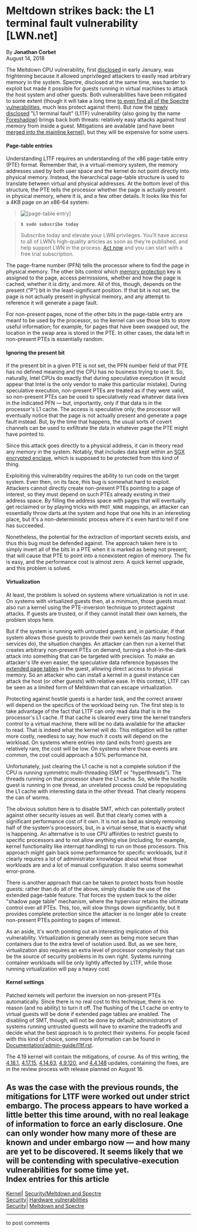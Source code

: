 # Meltdown strikes back: the L1 terminal fault vulnerability [LWN.net]

By **Jonathan Corbet**  
August 14, 2018 

The Meltdown CPU vulnerability, first [disclosed](/Articles/742702/) in early January, was frightening because it allowed unprivileged attackers to easily read arbitrary memory in the system. Spectre, disclosed at the same time, was harder to exploit but made it possible for guests running in virtual machines to attack the host system and other guests. Both vulnerabilities have been mitigated to some extent (though it will take a long time [to even find all of the Spectre vulnerabilities](/Articles/744287/), much less protect against them). But now the [newly disclosed](https://software.intel.com/security-software-guidance/software-guidance/l1-terminal-fault) "L1 terminal fault" (L1TF) vulnerability (also going by the name [Foreshadow](https://foreshadowattack.eu/)) brings back both threats: relatively easy attacks against host memory from inside a guest. Mitigations are available (and have been [merged into the mainline kernel](https://git.kernel.org/pub/scm/linux/kernel/git/torvalds/linux.git/commit/?id=958f338e96f874a0d29442396d6adf9c1e17aa2d)), but they will be expensive for some users. 

#### Page-table entries

Understanding L1TF requires an understanding of the x86 page-table entry (PTE) format. Remember that, in a virtual-memory system, the memory addresses used by both user space and the kernel do not point directly into physical memory. Instead, the hierarchical page-table structure is used to translate between virtual and physical addresses. At the bottom level of this structure, the PTE tells the processor whether the page is actually present in physical memory, where it is, and a few other details. It looks like this for a 4KB page on an x86-64 system: 

> ![\[page-table entry\]](https://static.lwn.net/images/2018/pte64.png)

> **`$ sudo subscribe today`**
> 
> Subscribe today and elevate your LWN privileges. You’ll have access to all of LWN’s high-quality articles as soon as they’re published, and help support LWN in the process. [Act now](https://lwn.net/Promo/nst-sudo/claim) and you can start with a free trial subscription. 

The page-frame number (PFN) tells the processor where to find the page in physical memory. The other bits control which [memory protection](/Articles/689395/) key is assigned to the page, access permissions, whether and how the page is cached, whether it is dirty, and more. All of this, though, depends on the present ("P") bit in the least-significant position. If that bit is not set, the page is not actually present in physical memory, and any attempt to reference it will generate a page fault. 

For non-present pages, none of the other bits in the page-table entry are meant to be used by the processor, so the kernel can use those bits to store useful information; for example, for pages that have been swapped out, the location in the swap area is stored in the PTE. In other cases, the data left in non-present PTEs is essentially random. 

#### Ignoring the present bit

If the present bit in a given PTE is not set, the PFN number field of that PTE has no defined meaning and the CPU has no business trying to use it. So, naturally, Intel CPUs do exactly that during speculative execution (it would appear that Intel is the only vendor to make this particular mistake). During speculative execution, non-present PTEs are treated as if they were valid, so non-present PTEs can be used to speculatively read whatever data lives in the indicated PFN — but, importantly, only if that data is in the processor's L1 cache. The access is speculative only; the processor will eventually notice that the page is not actually present and generate a page fault instead. But, by the time that happens, the usual sorts of covert channels can be used to exfiltrate the data in whatever page the PTE might have pointed to. 

Since this attack goes directly to a physical address, it can in theory read any memory in the system. Notably, that includes data kept within an [SGX encrypted enclave](/Articles/686808/), which is supposed to be protected from this kind of thing. 

Exploiting this vulnerability requires the ability to run code on the target system. Even then, on its face, this bug is somewhat hard to exploit. Attackers cannot directly create non-present PTEs pointing to a page of interest, so they must depend on such PTEs already existing in their address space. By filling the address space with pages that will eventually get reclaimed or by playing tricks with `PROT_NONE` mappings, an attacker can essentially throw darts at the system and hope that one hits in an interesting place, but it's a non-deterministic process where it's even hard to tell if one has succeeded. 

Nonetheless, the potential for the extraction of important secrets exists, and thus this bug must be defended against. The approach taken here is to simply invert all of the bits in a PTE when it is marked as being not present; that will cause that PTE to point into a nonexistent region of memory. The fix is easy, and the performance cost is almost zero. A quick kernel upgrade, and this problem is solved. 

#### Virtualization

At least, the problem is solved on systems where virtualization is not in use. On systems with virtualized guests then, at a minimum, those guests must also run a kernel using the PTE-inversion technique to protect against attacks. If guests are trusted, or if they cannot install their own kernels, the problem stops here. 

But if the system is running with untrusted guests and, in particular, if that system allows those guests to provide their own kernels (as many hosting services do), the situation changes. An attacker can then run a kernel that creates arbitrary non-present PTEs on demand, turning a shot-in-the-dark attack into something that can be targeted with precision. To make an attacker's life even easier, the speculative data reference bypasses the [extended page tables](https://en.wikipedia.org/wiki/Second_Level_Address_Translation) in the guest, allowing direct access to physical memory. So an attacker who can install a kernel in a guest instance can attack the host (or other guests) with relative ease. In this context, L1TF can be seen as a limited form of Meltdown that can escape virtualization. 

Protecting against hostile guests is a harder task, and the correct answer will depend on the specifics of the workload being run. The first step is to take advantage of the fact that L1TF can only read data that is in the processor's L1 cache. If that cache is cleared every time the kernel transfers control to a virtual machine, there will be no data available for the attacker to read. That is indeed what the kernel will do. This mitigation will be rather more costly, needless to say; how much it costs will depend on the workload. On systems where entries into (and exits from) guests are relatively rare, the cost will be low. On systems where those events are common, the cost could approach a 50% performance hit. 

Unfortunately, just clearing the L1 cache is not a complete solution if the CPU is running symmetric multi-threading (SMT or "hyperthreads"). The threads running on that processor share the L1 cache. So, while the hostile guest is running in one thread, an unrelated process could be repopulating the L1 cache with interesting data in the other thread. That clearly reopens the can of worms. 

The obvious solution here is to disable SMT, which can potentially protect against other security issues as well. But that clearly comes with a significant performance cost of it own. It is not as bad as simply removing half of the system's processors, but, in a virtual sense, that is exactly what is happening. An alternative is to use CPU affinities to restrict guests to specific processors and to not allow anything else (including, for example, kernel functionality like interrupt handling) to run on those processors. This approach might gain back some performance for specific workloads, but it clearly requires a lot of administrator knowledge about what those workloads are and a lot of manual configuration. It also seems somewhat error-prone. 

There is another approach that can be taken to protect hosts from hostile guests: rather than do all of the above, simply disable the use of the extended page-table feature. That forces the system back to the older "shadow page table" mechanism, where the hypervisor retains the ultimate control over all PTEs. This, too, will slow things down significantly, but it provides complete protection since the attacker is no longer able to create non-present PTEs pointing to pages of interest. 

As an aside, it's worth pointing out an interesting implication of this vulnerability. Virtualization is generally seen as being more secure than containers due to the extra level of isolation used. But, as we see here, virtualization also requires an extra level of processor complexity that can be the source of security problems in its own right. Systems running container workloads will be only lightly affected by L1TF, while those running virtualization will pay a heavy cost. 

#### Kernel settings

Patched kernels will perform the inversion on non-present PTEs automatically. Since there is no real cost to this technique, there is no reason (and no ability) to turn it off. The flushing of the L1 cache on entry to virtual guests will be done if extended page tables are enabled. The disabling of SMT, though, will not be done by default; administrators of systems running untrusted guests will have to examine the tradeoffs and decide what the best approach is to protect their systems. For people faced with this kind of choice, some more information can be found in [Documentation/admin-guide/l1tf.rst](/Articles/762569/). 

The 4.19 kernel will contain the mitigations, of course. As of this writing, the [4.18.1](/Articles/762571/), [4.17.15](/Articles/762572/), [4.14.63](/Articles/762573/), [4.9.120](/Articles/762574/), and [4.4.148](/Articles/762575/) updates, containing the fixes, are in the review process with release planned on August 16. 

As was the case with the previous rounds, the mitigations for L1TF were worked out under strict embargo. The process appears to have worked a little better this time around, with no real leakage of information to force an early disclosure. One can only wonder how many more of these are known and under embargo now — and how many are yet to be discovered. It seems likely that we will be contending with speculative-execution vulnerabilities for some time yet.  
Index entries for this article  
---  
[Kernel](/Kernel/Index)| [Security/Meltdown and Spectre](/Kernel/Index#Security-Meltdown_and_Spectre)  
[Security](/Security/Index/)| [Hardware vulnerabilities](/Security/Index/#Hardware_vulnerabilities)  
[Security](/Security/Index/)| [Meltdown and Spectre](/Security/Index/#Meltdown_and_Spectre)  
  


* * *

to post comments 
